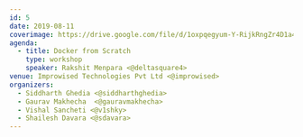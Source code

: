 ```yaml
---
id: 5
date: 2019-08-11
coverimage: https://drive.google.com/file/d/1oxpqegyum-Y-RijkRngZr4D1a4Pow_4a/preview
agenda:
  - title: Docker from Scratch
    type: workshop
    speaker: Rakshit Menpara <@deltasquare4>
venue: Improwised Technologies Pvt Ltd <@improwised>
organizers:
  - Siddharth Ghedia <@siddharthghedia>
  - Gaurav Makhecha  <@gauravmakhecha>
  - Vishal Sancheti <@v1shky>
  - Shailesh Davara <@sdavara>
---
```

